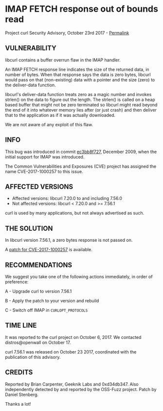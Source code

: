 IMAP FETCH response out of bounds read
======================================

Project curl Security Advisory, October 23rd 2017 -
[Permalink](https://curl.haxx.se/docs/adv_20171023.html)

VULNERABILITY
-------------

libcurl contains a buffer overrun flaw in the IMAP handler.

An IMAP FETCH response line indicates the size of the returned data, in number
of bytes. When that response says the data is zero bytes, libcurl would pass
on that (non-existing) data with a pointer and the size (zero) to the
deliver-data function.

libcurl's deliver-data function treats zero as a magic number and invokes
strlen() on the data to figure out the length. The strlen() is called on a
heap based buffer that might not be zero terminated so libcurl might read
beyond the end of it into whatever memory lies after (or just crash) and then
deliver that to the application as if it was actually downloaded.

We are not aware of any exploit of this flaw.

INFO
----

This bug was introduced in commit
[ec3bb8f727](https://github.com/curl/curl/commit/ec3bb8f727), December 2009,
when the initial support for IMAP was introduced.

The Common Vulnerabilities and Exposures (CVE) project has assigned the name
CVE-2017-1000257 to this issue.

AFFECTED VERSIONS
-----------------

- Affected versions: libcurl 7.20.0 to and including 7.56.0
- Not affected versions: libcurl < 7.20.0 and >= 7.56.1

curl is used by many applications, but not always advertised as such.

THE SOLUTION
------------

In libcurl version 7.56.1, a zero bytes response is not passed on.

A [patch for CVE-2017-1000257](https://curl.haxx.se/CVE-2017-1000257.patch) is
available.

RECOMMENDATIONS
---------------

We suggest you take one of the following actions immediately, in order of
preference:

 A - Upgrade curl to version 7.56.1

 B - Apply the patch to your version and rebuild

 C - Switch off IMAP in `CURLOPT_PROTOCOLS`

TIME LINE
---------

It was reported to the curl project on October 6, 2017.  We contacted
distros@openwall on October 17.

curl 7.56.1 was released on October 23 2017, coordinated with the publication
of this advisory.

CREDITS
-------

Reported by Brian Carpenter, Geeknik Labs and 0xd34db347. Also independently
detected by and reported by the OSS-Fuzz project. Patch by Daniel Stenberg.

Thanks a lot!
